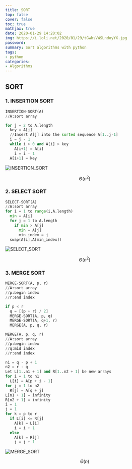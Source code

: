 ```yaml
---
title: SORT
top: false
cover: false
toc: true
mathjax: true
date: 2020-01-29 14:20:02
img: https://i.loli.net/2020/01/29/tGwhsVWSLndoyYX.jpg
password:
summary: Sort algorithms with python
tags:
- python
categories:
- Algorithms
---
```


## SORT

### 1. INSERTION SORT

```python
INSERTION-SORT(A)
//A:sort array

for j = 2 to A.length
  key = A[j]
  //Insert A[j] into the sorted sequence A[1..j-1]
  i = j - 1
  while i > 0 and A[i] > key
    A[i+1] = A[i]
    i = i - 1
  A[i+1] = key
```

![INSERTION_SORT](INSERTION_SORT.gif) 

$$ \Theta (n^2) $$

### 2. SELECT SORT

```python
SELECT-SORT(A)
//A:sort array
for i = 1 to range(i,A.length)
  min = A[i]
  for j = 1 to A.length
    if min > A[j]
      min = A[j]
      min_index = j
  swap(A[i],A[min_index])
```

![SELECT_SORT](SELECT_SORT.gif) 

$$ \Theta (n^2) $$

### 3. MERGE SORT

```python
MERGE-SORT(A, p, r)
//A:sort array
//p:begin index
//r:end index

if p < r
  q = [(p + r) / 2]
  MERGE-SORT(A, p, q)
  MERGE-SORT(A, q+1, r)
  MERGE(A, p, q, r)

MERGE(A, p, q, r)
//A:sort array
//p:begin index
//q:mid index
//r:end index

n1 = q - p + 1
n2 = r - q
Let L[1..n1 + 1] and R[1..n2 + 1] be new arrays
for i = 1 to n1
  L[i] = A[p + i - 1]
for j = 1 to n2
  R[j] = A[q + j]
L[n1 + 1] = infinity
R[n2 + 1] = infinity
i = 1
j = 1
for k = p to r
  if L[i] <= R[j]
    A[k] = L[i]
    i = i + 1
  else
    A[k] = R[j]
    j = j + 1
```

![MERGE_SORT](MERGE_SORT.gif) 

$$ \Theta (n) $$
